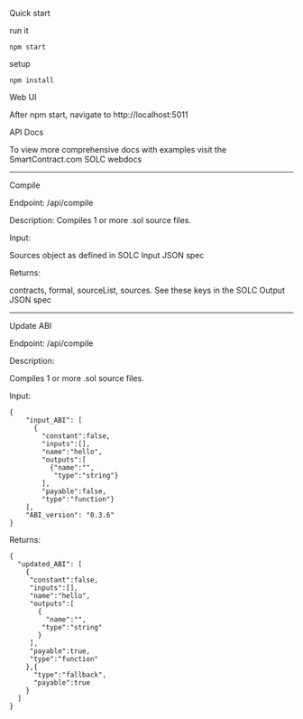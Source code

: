 Quick start

run it

    npm start

setup

    npm install

Web UI

After npm start, navigate to http://localhost:5011

API Docs

To view more comprehensive docs with examples visit the SmartContract.com SOLC webdocs

---

Compile

Endpoint: /api/compile

Description: Compiles 1 or more .sol source files.

Input:

Sources object as defined in SOLC Input JSON spec

Returns:

contracts, formal, sourceList, sources. See these keys in the SOLC Output JSON spec

---

Update ABI

Endpoint: /api/compile

Description:

Compiles 1 or more .sol source files.

Input:

    {
        "input_ABI": [
          {
            "constant":false,
            "inputs":[],
            "name":"hello",
            "outputs":[
              {"name":"",
               "type":"string"}
            ],
            "payable":false,
            "type":"function"}
        ],
        "ABI_version": "0.3.6"
    }

Returns:

    {
      "updated_ABI": [
        {
         "constant":false,
         "inputs":[],
         "name":"hello",
         "outputs":[
           {
             "name":"",
            "type":"string"
           }
         ],
         "payable":true,
         "type":"function"
        },{
          "type":"fallback",
          "payable":true
        }
      ]
    }
